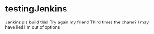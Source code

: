 # testingJenkins
Jenkins pls build this!
Try again my friend
Third times the charm?
I may have lied
I'm out of options

